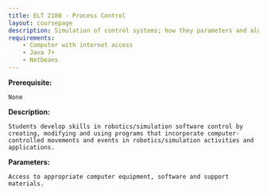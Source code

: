 ```yaml
---
title: ELT 2180 - Process Control
layout: coursepage
description: Simulation of control systems; how they parameters and algorithms work
requirements:
    - Computer with internet access
    - Java 7+
    - Netbeans
---
```

    
**Prerequisite:**

    None

**Description:**

    Students develop skills in robotics/simulation software control by creating, modifying and using programs that incorporate computer-controlled movements and events in robotics/simulation activities and applications.
    
**Parameters:**

    Access to appropriate computer equipment, software and support materials.
